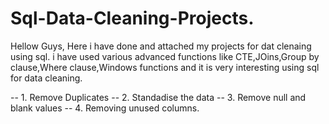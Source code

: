 # Sql-Data-Cleaning-Projects.
Hellow Guys, Here i have done and attached my projects for dat clenaing using sql.
i have used various advanced functions like CTE,JOins,Group by clause,Where clause,Windows functions and 
it is very interesting using sql for data cleaning.

-- 1. Remove Duplicates
-- 2. Standadise the data
-- 3. Remove null and blank values
-- 4. Removing unused columns.
